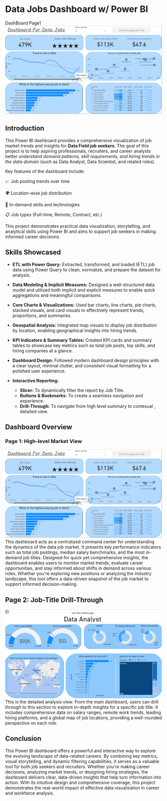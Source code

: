 # Data Jobs Dashboard w/ Power BI
DashBoard Page1
	![.](/Images/Page%201.png)

## Introduction
This Power BI dashboard provides a comprehensive visualization of job market trends and insights for **Data Field job seekers**. The goal of this project is to help aspiring professionals, recruiters, and career analysts better *understand demand patterns, skill requirements, and hiring trends in the data domain* (such as Data Analyst, Data Scientist, and related roles).

Key features of the dashboard include:

📈 Job posting trends over time

🌍 Location-wise job distribution

🧠 In-demand skills and technologies

📋 Job types (Full-time, Remote, Contract, etc.)

This project demonstrates practical data visualization, storytelling, and analytical skills using Power BI and aims to support job seekers in making informed career decisions.

## Skills Showcased
- **ETL with Power Query:**
Extracted, transformed, and loaded (ETL) job data using Power Query to clean, normalize, and prepare the dataset for analysis.

- **Data Modeling & Implicit Measures:**
Designed a well-structured data model and utilized both implicit and explicit measures to enable quick aggregations and meaningful comparisons.

- **Core Charts & Visualizations:**
Used bar charts, line charts, pie charts, stacked visuals, and card visuals to effectively represent trends, proportions, and summaries.

- **Geospatial Analysis:**
Integrated map visuals to display job distribution by location, enabling geographical insights into hiring trends.

- **KPI Indicators & Summary Tables:** 
 Created KPI cards and summary tables to showcase key metrics such as total job posts, top skills, and hiring companies at a glance.

- **Dashboard Design:**
Followed modern dashboard design principles with a clear layout, minimal clutter, and consistent visual formatting for a polished user experience.

- **Interactive Reporting:**
  - **Slicer:** To dynamically filter the report by Job Title.
  - **Buttons & Bookmarks:** To create a seamless navigation and experience.
  - **Drill-Through:** To navigate from high level summary to contexual , detailed view.

## Dashboard Overview

### Page 1: High-level Market View

![Dashboard Page 1](/Images/Page%201.png)
This dashboard acts as a centralized command center for understanding the dynamics of the data job market. It presents key performance indicators such as total job postings, median salary benchmarks, and the most in-demand job titles. Designed for quick yet comprehensive insights, the dashboard enables users to monitor market trends, evaluate career opportunities, and stay informed about shifts in demand across various roles. Whether you're exploring new positions or analyzing the industry landscape, this tool offers a data-driven snapshot of the job market to support informed decision-making.

## Page 2: Job-Title Drill-Through

![Dashboard2](/Images/Page%202.png)
This is the detailed analysis view. From the main dashboard, users can drill through to this section to explore in-depth insights for a specific job title. It includes comprehensive data on salary ranges, remote work trends, leading hiring platforms, and a global map of job locations, providing a well-rounded perspective on each role.

## Conclusion
This Power BI dashboard offers a powerful and interactive way to explore the evolving landscape of data-related careers. By combining key metrics, visual storytelling, and dynamic filtering capabilities, it serves as a valuable tool for both job seekers and recruiters. Whether you're making career decisions, analyzing market trends, or designing hiring strategies, the dashboard delivers clear, data-driven insights that help turn information into action. With its intuitive design and comprehensive coverage, this project demonstrates the real-world impact of effective data visualization in career and workforce analysis.


